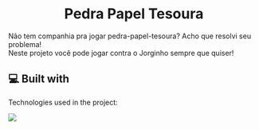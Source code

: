 <h1 align="center" id="title">Pedra Papel Tesoura</h1>


<p id="description">Não tem companhia pra jogar pedra-papel-tesoura? Acho que resolvi seu problema!
 <br>Neste projeto você pode jogar contra o Jorginho sempre que quiser!
</p>


 
  
<h2>💻 Built with</h2>

Technologies used in the project:

<p align="left">
  <a href="https://skillicons.dev">
    <img src="https://skillicons.dev/icons?i=html,css,javascript" />
  </a>
</p>

